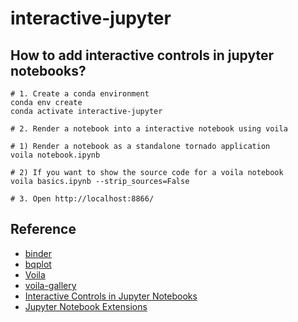 # interactive-jupyter

##  How to add interactive controls in jupyter notebooks?
```
# 1. Create a conda environment
conda env create 
conda activate interactive-jupyter

# 2. Render a notebook into a interactive notebook using voila

# 1) Render a notebook as a standalone tornado application
voila notebook.ipynb

# 2) If you want to show the source code for a voila notebook
voila basics.ipynb --strip_sources=False

# 3. Open http://localhost:8866/
```


## Reference
 * [binder](https://mybinder.org/v2/gh/WillKoehrsen/Data-Analysis/widgets-stable?filepath=widgets%2FWidgets-Overview.ipynb)
 * [bqplot](https://github.com/bloomberg/bqplot)
 * [Voila](https://github.com/QuantStack/voila)
 * [voila-gallery](https://voila-gallery.org/services/gallery/)
 * [Interactive Controls in Jupyter Notebooks](https://towardsdatascience.com/interactive-controls-for-jupyter-notebooks-f5c94829aee6)
 * [Jupyter Notebook Extensions](https://towardsdatascience.com/jupyter-notebook-extensions-517fa69d2231)
